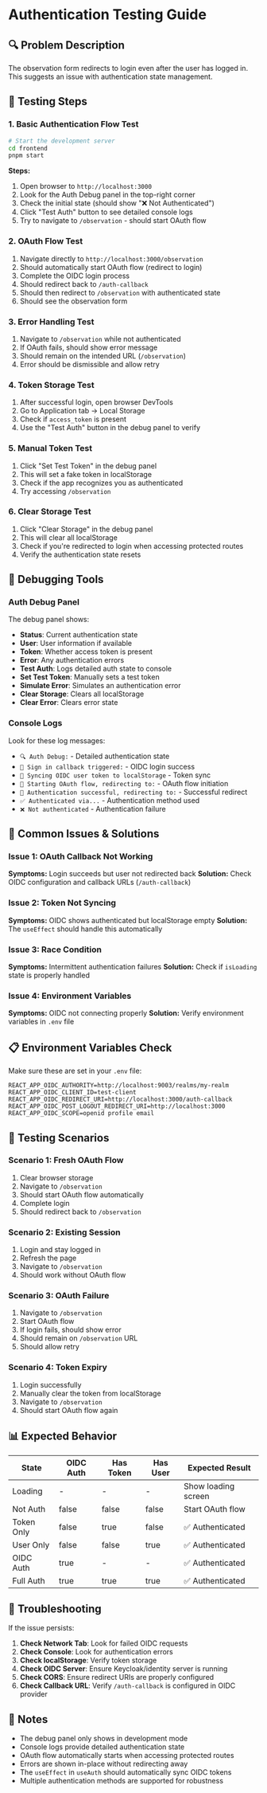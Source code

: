 # Authentication Testing Guide

## 🔍 Problem Description
The observation form redirects to login even after the user has logged in. This suggests an issue with authentication state management.

## 🧪 Testing Steps

### 1. **Basic Authentication Flow Test**
```bash
# Start the development server
cd frontend
pnpm start
```

**Steps:**
1. Open browser to `http://localhost:3000`
2. Look for the Auth Debug panel in the top-right corner
3. Check the initial state (should show "❌ Not Authenticated")
4. Click "Test Auth" button to see detailed console logs
5. Try to navigate to `/observation` - should start OAuth flow

### 2. **OAuth Flow Test**
1. Navigate directly to `http://localhost:3000/observation`
2. Should automatically start OAuth flow (redirect to login)
3. Complete the OIDC login process
4. Should redirect back to `/auth-callback`
5. Should then redirect to `/observation` with authenticated state
6. Should see the observation form

### 3. **Error Handling Test**
1. Navigate to `/observation` while not authenticated
2. If OAuth fails, should show error message
3. Should remain on the intended URL (`/observation`)
4. Error should be dismissible and allow retry

### 4. **Token Storage Test**
1. After successful login, open browser DevTools
2. Go to Application tab → Local Storage
3. Check if `access_token` is present
4. Use the "Test Auth" button in the debug panel to verify

### 5. **Manual Token Test**
1. Click "Set Test Token" in the debug panel
2. This will set a fake token in localStorage
3. Check if the app recognizes you as authenticated
4. Try accessing `/observation`

### 6. **Clear Storage Test**
1. Click "Clear Storage" in the debug panel
2. This will clear all localStorage
3. Check if you're redirected to login when accessing protected routes
4. Verify the authentication state resets

## 🔧 Debugging Tools

### Auth Debug Panel
The debug panel shows:
- **Status**: Current authentication state
- **User**: User information if available
- **Token**: Whether access token is present
- **Error**: Any authentication errors
- **Test Auth**: Logs detailed auth state to console
- **Set Test Token**: Manually sets a test token
- **Simulate Error**: Simulates an authentication error
- **Clear Storage**: Clears all localStorage
- **Clear Error**: Clears error state

### Console Logs
Look for these log messages:
- `🔍 Auth Debug:` - Detailed authentication state
- `🔐 Sign in callback triggered:` - OIDC login success
- `🔐 Syncing OIDC user token to localStorage` - Token sync
- `🔐 Starting OAuth flow, redirecting to:` - OAuth flow initiation
- `🔐 Authentication successful, redirecting to:` - Successful redirect
- `✅ Authenticated via...` - Authentication method used
- `❌ Not authenticated` - Authentication failure

## 🐛 Common Issues & Solutions

### Issue 1: OAuth Callback Not Working
**Symptoms:** Login succeeds but user not redirected back
**Solution:** Check OIDC configuration and callback URLs (`/auth-callback`)

### Issue 2: Token Not Syncing
**Symptoms:** OIDC shows authenticated but localStorage empty
**Solution:** The `useEffect` should handle this automatically

### Issue 3: Race Condition
**Symptoms:** Intermittent authentication failures
**Solution:** Check if `isLoading` state is properly handled

### Issue 4: Environment Variables
**Symptoms:** OIDC not connecting properly
**Solution:** Verify environment variables in `.env` file

## 📋 Environment Variables Check
Make sure these are set in your `.env` file:
```env
REACT_APP_OIDC_AUTHORITY=http://localhost:9003/realms/my-realm
REACT_APP_OIDC_CLIENT_ID=test-client
REACT_APP_OIDC_REDIRECT_URI=http://localhost:3000/auth-callback
REACT_APP_OIDC_POST_LOGOUT_REDIRECT_URI=http://localhost:3000
REACT_APP_OIDC_SCOPE=openid profile email
```

## 🔄 Testing Scenarios

### Scenario 1: Fresh OAuth Flow
1. Clear browser storage
2. Navigate to `/observation`
3. Should start OAuth flow automatically
4. Complete login
5. Should redirect back to `/observation`

### Scenario 2: Existing Session
1. Login and stay logged in
2. Refresh the page
3. Navigate to `/observation`
4. Should work without OAuth flow

### Scenario 3: OAuth Failure
1. Navigate to `/observation`
2. Start OAuth flow
3. If login fails, should show error
4. Should remain on `/observation` URL
5. Should allow retry

### Scenario 4: Token Expiry
1. Login successfully
2. Manually clear the token from localStorage
3. Navigate to `/observation`
4. Should start OAuth flow again

## 📊 Expected Behavior

| State | OIDC Auth | Has Token | Has User | Expected Result |
|-------|-----------|-----------|----------|-----------------|
| Loading | - | - | - | Show loading screen |
| Not Auth | false | false | false | Start OAuth flow |
| Token Only | false | true | false | ✅ Authenticated |
| User Only | false | false | true | ✅ Authenticated |
| OIDC Auth | true | - | - | ✅ Authenticated |
| Full Auth | true | true | true | ✅ Authenticated |

## 🚨 Troubleshooting

If the issue persists:

1. **Check Network Tab**: Look for failed OIDC requests
2. **Check Console**: Look for authentication errors
3. **Check localStorage**: Verify token storage
4. **Check OIDC Server**: Ensure Keycloak/identity server is running
5. **Check CORS**: Ensure redirect URIs are properly configured
6. **Check Callback URL**: Verify `/auth-callback` is configured in OIDC provider

## 📝 Notes

- The debug panel only shows in development mode
- Console logs provide detailed authentication state
- OAuth flow automatically starts when accessing protected routes
- Errors are shown in-place without redirecting away
- The `useEffect` in `useAuth` should automatically sync OIDC tokens
- Multiple authentication methods are supported for robustness
